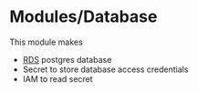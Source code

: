 # Modules/Database

This module makes
- [RDS](https://eu-west-2.console.aws.amazon.com/rds/home) postgres database
- Secret to store database access credentials
- IAM to read secret
